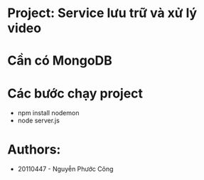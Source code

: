 # Project: Service lưu trữ và xử lý video

# Cần có MongoDB

# Các bước chạy project

- npm install nodemon
- node server.js

# Authors:

- 20110447 - Nguyễn Phước Công
